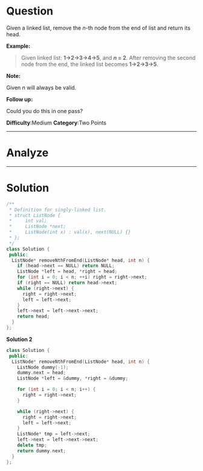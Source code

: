 
# Question

Given a linked list, remove the  _n_-th node from the end of list and return its head.

**Example:**

> Given linked list: **1->2->3->4->5**, and **_n_ = 2**.
> After removing the second node from the end, the linked list becomes **1->2->3->5**.

**Note:**

Given  _n_  will always be valid.

**Follow up:**

Could you do this in one pass?

**Difficulty**:Medium
**Category**:Two Points


------------

# Analyze

------------

# Solution

```cpp
/**
 * Definition for singly-linked list.
 * struct ListNode {
 *     int val;
 *     ListNode *next;
 *     ListNode(int x) : val(x), next(NULL) {}
 * };
 */
class Solution {
 public:
  ListNode* removeNthFromEnd(ListNode* head, int n) {
    if (head->next == NULL) return NULL;
    ListNode *left = head, *right = head;
    for (int i = 0; i < n; ++i) right = right->next;
    if (right == NULL) return head->next;
    while (right->next) {
      right = right->next;
      left = left->next;
    }
    left->next = left->next->next;
    return head;
  }
};
```

**Solution 2**

```cpp
class Solution {
 public:
  ListNode* removeNthFromEnd(ListNode* head, int n) {
    ListNode dummy(-1);
    dummy.next = head;
    ListNode *left = &dummy, *right = &dummy;

    for (int i = 0; i < n; i++) {
      right = right->next;
    }

    while (right->next) {
      right = right->next;
      left = left->next;
    }
    ListNode* tmp = left->next;
    left->next = left->next->next;
    delete tmp;
    return dummy.next;
  }
};
```